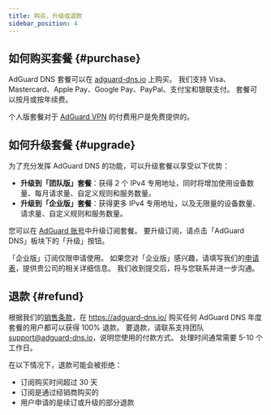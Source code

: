 ```yaml
---
title: 购买、升级或退款
sidebar_position: 4
---
```


## 如何购买套餐 {#purchase}

AdGuard DNS 套餐可以在 [adguard-dns.io](https://adguard-dns.io/license.html) 上购买。 我们支持 Visa、Mastercard、Apple Pay、Google Pay、PayPal、支付宝和银联支付。 套餐可以按月或按年续费。

个人版套餐对于 [AdGuard VPN](https://adguard-vpn.com/welcome.html) 的付费用户是免费提供的。

## 如何升级套餐 {#upgrade}

为了充分发挥 AdGuard DNS 的功能，可以升级套餐以享受以下优势：

- **升级到「团队版」套餐**：获得 2 个 IPv4 专用地址，同时将增加使用设备数量、每月请求量、自定义规则和服务数量。
- **升级到「企业版」套餐**：获得更多 IPv4 专用地址，以及无限量的设备数量、请求量、自定义规则和服务数量。

您可以在 [AdGuard 账号](https://my.adguard.com/account/licenses)中升级订阅套餐。 要升级订阅，请点击「AdGuard DNS」板块下的「升级」按钮。

「企业版」订阅仅限申请使用。 如果您对「企业版」感兴趣，请填写我们的[申请表](https://surveys.adguard.com/dns_enterprise/form.html)，提供贵公司的相关详细信息。 我们收到提交后，将与您联系并进一步沟通。

## 退款 {#refund}

根据我们的[销售条款](https://adguard-dns.io/terms-of-sale.html)，在 https://adguard-dns.io/ 购买任何 AdGuard DNS 年度套餐的用户都可以获得 100% 退款。 要退款，请联系支持团队 support@adguard-dns.io，说明您使用的付款方式。 处理时间通常需要 5-10 个工作日。

在以下情况下，退款可能会被拒绝：

- 订阅购买时间超过 30 天
- 订阅是通过经销商购买的
- 用户申请的是续订或升级的部分退款
